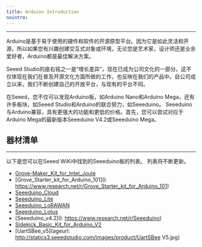 ```yaml
---
title: Arduino Introduction
nointro:
---
```


---

Arduino是基于易于使用的硬件和软件的开源原型平台。因为它是如此灵活和开源，所以如果您有兴趣创建交互式对象或环境，无论您是艺术家，设计师还是业余爱好者，Arduino都是最佳解决方案。

Seeed Studio的座右铭之一是“增长差异”，现在已成为公司文化的一部分。这不仅体现在我们在普及开源文化方面所做的工作，也反映在我们的产品中。自公司成立以来，我们不断创建自己的开放平台，与现有的平台不同。

在Seeed，您不仅可以发现Arduino板，如Arduino Nano和Arduino Mega，还有许多板块，如Seeed Studio和Arduino的联合努力，如Seeeduino。 Seeeduino与Arduino兼容，具有更强大的功能和更低的价格。首先，您可以尝试对应于Arduino Mega的最新版本Seeeduino V4.2或Seeeduino Mega。

## 器材清单
---

以下是您可以在Seeed WiKi中找到的Seeeduino板的列表。 列表将不断更新。


* [Grove-Maker_Kit_for_Intel_Joule](110060577)
* [Grove_Starter_kit_for_Arduino_101](l: https://www.research.net/r/Grove_Starter_kit_for_Arduino_101)
* [Seeeduino_Cloud](http://seeed.wiki/Seeeduino_Cloud)
* [Seeeduino_Lite](http://seeed.wiki/Seeeduino_Lite)
* [Seeeduino_LoRAWAN](http://seeed.wiki/Seeeduino_LoRAWAN)
* [Seeeduino_Lotus](http://seeed.wiki/Seeeduino_Lotus)
* [Seeeduino_v4.2](l: https://www.research.net/r/Seeeduino)
* [Sidekick_Basic_Kit_for_Arduino_V2](http://seeed.wiki/Sidekick_Basic_Kit_for_Arduino_V2)
* [UartSBee_v5](ageurl: http://statics3.seeedstudio.com/images/product/UartSBee V5.jpg)